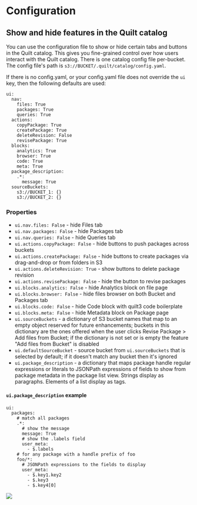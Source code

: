 # Configuration

## Show and hide features in the Quilt catalog

You can use the configuration file to show or hide certain
tabs and buttons in the Quilt catalog. This gives you fine-grained control
over how users interact with the Quilt catalog. There is one catalog config file 
per-bucket. The config file's path is `s3://BUCKET/.quilt/catalog/config.yaml`.

If there is no config.yaml, or your config.yaml file does not override the `ui`
key, then the following defaults are used:

```
ui:
  nav:
    files: True
    packages: True
    queries: True
  actions:
    copyPackage: True
    createPackage: True
    deleteRevision: False
    revisePackage: True
  blocks:
    analytics: True
    browser: True
    code: True
    meta: True
  package_description:
    .*:
      message: True
  sourceBuckets:
    s3://BUCKET_1: {}
    s3://BUCKET_2: {}
```

### Properties

* `ui.nav.files: False` - hide Files tab
* `ui.nav.packages: False` - hide Packages tab
* `ui.nav.queries: False` - hide Queries tab
* `ui.actions.copyPackage: False` - hide buttons to push packages across buckets
* `ui.actions.createPackage: False` - hide buttons to create packages via
drag-and-drop or from folders in S3
* `ui.actions.deleteRevision: True` - show buttons to delete package revision
* `ui.actions.revisePackage: False` - hide the button to revise packages
* `ui.blocks.analytics: False` - hide Analytics block on file page
* `ui.blocks.browser: False` - hide files browser on both Bucket and Packages tab
* `ui.blocks.code: False` - hide Code block with quilt3 code boilerplate
* `ui.blocks.meta: False` - hide Metadata block on Package page
* `ui.sourceBuckets` - a dictionary of S3 bucket names that map to an empty object reserved for future enhancements;
buckets in this dictionary are the ones offered when the user clicks
Revise Package > Add files from Bucket; if the dictionary is not set or is empty the feature "Add files from Bucket" is disabled
* `ui.defaultSourceBucket` - source bucket from `ui.sourceBuckets` that is selected by default; if it doesn't match any bucket then it's ignored
* `ui.package_description` - a dictionary that maps package handle regular expressions or literals to JSONPath expressions of fields to show from package metadata in the package list view.
Strings display as paragraphs. Elements of a list display as tags.

#### `ui.package_description` example
  

```
ui:
  packages:
    # match all packages
    .*:
      # show the message
      message: True
      # show the .labels field
      user_meta:
        - $.labels
    # for any package with a handle prefix of foo
    foo/*:
      # JSONPath expressions to the fields to display
      user_meta:
        - $.key1.key2
        - $.key3
        - $.key4[0]
```

![](../docs/imgs/package-list-selective-metadata.png)

